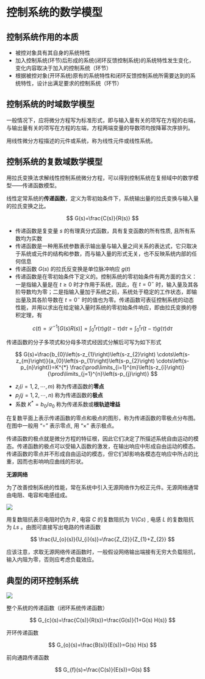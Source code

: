 # 控制系统的数学模型

## 控制系统作用的本质

- 被控对象具有其自身的系统特性
- 加入控制系统(环节)后形成的系统(闭环反馈控制系统)的系统特性发生变化，变化内容取决于加入的控制系统（环节）
- 根据被控对象(开环系统)原有的系统特性和闭环反馈控制系统所需要达到的系统特性，设计出满足要求的控制系统（环节）

## 控制系统的时域数学模型

一般情况下，应将微分方程写为标准形式，即与输入量有关的项写在方程的右端，与输出量有关的项写在方程的左端，方程两端变量的导数项均按降幂次序排列。

用线性微分方程描述的元件或系统，称为线性元件或线性系统。

## 控制系统的复数域数学模型

用拉氏变换法求解线性控制系统微分方程，可以得到控制系统在复频域中的数学模型——传递函数模型。

线性定常系统的**传递函数**，定义为零初始条件下，系统输出量的拉氏变换与输入量的拉氏变换之比。

$$
G(s)=\frac{C(s)}{R(s)}
$$

- 传递函数是复变量  $s$  的有理真分式函数，具有复变函数的所有性质, 且所有系数均为实数
- 传递函数是一种用系统参数表示输出量与输入量之间关系的表达式，它只取决于系统或元件的结构和参数，而与输入量的形式无关，也不反映系统内部的任何信息
- 传递函数  $G(s)$  的拉氏反变换是单位脉冲响应  $g(t)$
- 传递函数是在零初始条件下定义的。控制系统的零初始条件有两方面的含义：一是指输入量是在  $t \geqslant 0$  时才作用于系统，因此，在  $t=0^{-}$  时，输入量及其各阶导数均为零；二是指输入量加于系统之前，系统处于稳定的工作状态，即输出量及其各阶导数在  $t=0^{-}$  时的值也为零。传递函数可表征控制系统的动态性能，并用以求出在给定输入量时系统的零初始条件响应，即由拉氏变换的卷积定理，有

$$
c(t)=\mathscr{L}^{-1}[G(s) R(s)]=\int_{0}^{t} r(\tau) g(t-\tau) \mathrm{d} \tau=\int_{0}^{t} r(t-\tau) g(\tau) \mathrm{d} \tau
$$

传递函数的分子多项式和分母多项式经因式分解后可写为如下形式

$$
G(s)=\frac{b_{0}\left(s-z_{1}\right)\left(s-z_{2}\right) \cdots\left(s-z_{m}\right)}{a_{0}\left(s-p_{1}\right)\left(s-p_{2}\right) \cdots\left(s-p_{n}\right)}=K^{*} \frac{\prod\limits_{i=1}^{m}\left(s-z_{i}\right)}{\prod\limits_{j=1}^{n}\left(s-p_{j}\right)}
$$

- $z_{i}(i=1,2, \cdots, m)$  称为传递函数的**零点**
- $p_{j}(j=1,2, \cdots, n)$  称为传递函数的**极点**
- 系数  $K^{*}=b_{0} / a_{0}$  称为传递系数或**根轨迹增益**

在复数平面上表示传递函数的零点和极点的图形，称为传递函数的零极点分布图。在图中一般用 “$\circ$” 表示零点, 用 “$\times$” 表示极点。

传递函数的极点就是微分方程的特征根，因此它们决定了所描述系统自由运动的模态。传递函数的极点可以受输入函数的激发，在输出响应中形成自由运动的模态。传递函数的零点并不形成自由运动的模态，但它们却影响各模态在响应中所占的比重，因而也影响响应曲线的形状。

**无源网络**

为了改善控制系统的性能，常在系统中引入无源网络作为校正元件。无源网络通常由电阻、电容和电感组成。

![](PasteImage/2023-09-25-20-16-12.png)

用复数阻抗表示电阻时仍为  $R$ , 电容  $C$  的复数阻抗为  $1 /(C s)$ , 电感  $L$  的复数阻抗 为  $L s$  。由图可直接写出电路的传递函数

$$
\frac{U_{o}(s)}{U_{i}(s)}=\frac{Z_{2}}{Z_{1}+Z_{2}}
$$

应该注意，求取无源网络传递函数时，一般假设网络输出端接有无穷大负载阻抗，输入内阻为零，否则应考虑负载效应。

## 典型的闭环控制系统

![](PasteImage/2023-12-24-22-58-38.png)

整个系统的传递函数（闭环系统传递函数）

$$
G_{c}(s)=\frac{C(s)}{R(s)}=\frac{G(s)}{1+G(s) H(s)}
$$

开环传递函数

$$
G_{o}(s)=\frac{B(s)}{E(s)}=G(s) H(s)
$$

前向通路传递函数

$$
G_{f}(s)=\frac{C(s)}{E(s)}=G(s)
$$

